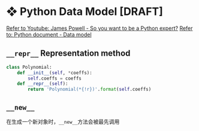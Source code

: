 # ❖ Python Data Model [DRAFT]

[Refer to Youtube: James Powell - So you want to be a Python expert?](https://www.youtube.com/watch?v=cKPlPJyQrt4)
[Refer to: Python document - Data model](https://docs.python.org/3/reference/datamodel.html)


## `__repr__` Representation method


```py
class Polynomial:
    def __init__(self, *coeffs):
        self.coeffs = coeffs
    def __repr__(self):
        return 'Polynomial(*{!r})'.format(self.coeffs)
```


## `__new__`

在生成一个新对象时，`__new__`方法会被最先调用
